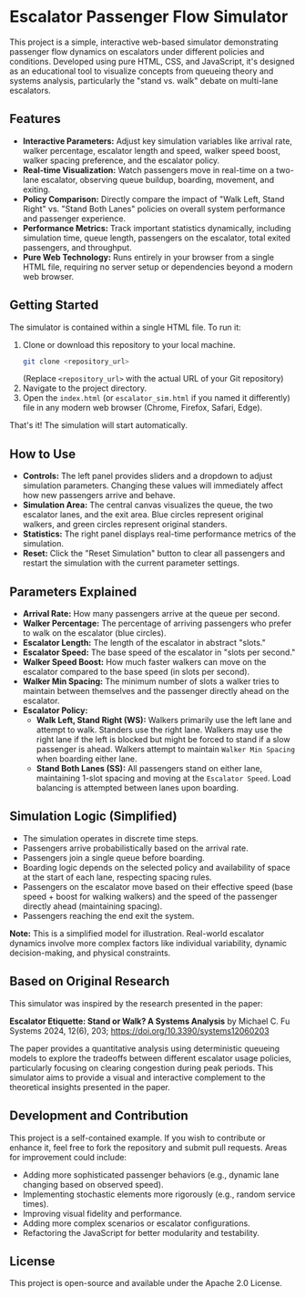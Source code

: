 # Escalator Passenger Flow Simulator

This project is a simple, interactive web-based simulator demonstrating passenger flow dynamics on escalators under different policies and conditions. Developed using pure HTML, CSS, and JavaScript, it's designed as an educational tool to visualize concepts from queueing theory and systems analysis, particularly the "stand vs. walk" debate on multi-lane escalators.

## Features

*   **Interactive Parameters:** Adjust key simulation variables like arrival rate, walker percentage, escalator length and speed, walker speed boost, walker spacing preference, and the escalator policy.
*   **Real-time Visualization:** Watch passengers move in real-time on a two-lane escalator, observing queue buildup, boarding, movement, and exiting.
*   **Policy Comparison:** Directly compare the impact of "Walk Left, Stand Right" vs. "Stand Both Lanes" policies on overall system performance and passenger experience.
*   **Performance Metrics:** Track important statistics dynamically, including simulation time, queue length, passengers on the escalator, total exited passengers, and throughput.
*   **Pure Web Technology:** Runs entirely in your browser from a single HTML file, requiring no server setup or dependencies beyond a modern web browser.

## Getting Started

The simulator is contained within a single HTML file. To run it:

1.  Clone or download this repository to your local machine.
    ```bash
    git clone <repository_url>
    ```
    (Replace `<repository_url>` with the actual URL of your Git repository)
2.  Navigate to the project directory.
3.  Open the `index.html` (or `escalator_sim.html` if you named it differently) file in any modern web browser (Chrome, Firefox, Safari, Edge).

That's it! The simulation will start automatically.

## How to Use

*   **Controls:** The left panel provides sliders and a dropdown to adjust simulation parameters. Changing these values will immediately affect how new passengers arrive and behave.
*   **Simulation Area:** The central canvas visualizes the queue, the two escalator lanes, and the exit area. Blue circles represent original walkers, and green circles represent original standers.
*   **Statistics:** The right panel displays real-time performance metrics of the simulation.
*   **Reset:** Click the "Reset Simulation" button to clear all passengers and restart the simulation with the current parameter settings.

## Parameters Explained

*   **Arrival Rate:** How many passengers arrive at the queue per second.
*   **Walker Percentage:** The percentage of arriving passengers who prefer to walk on the escalator (blue circles).
*   **Escalator Length:** The length of the escalator in abstract "slots."
*   **Escalator Speed:** The base speed of the escalator in "slots per second."
*   **Walker Speed Boost:** How much faster walkers can move on the escalator compared to the base speed (in slots per second).
*   **Walker Min Spacing:** The minimum number of slots a walker tries to maintain between themselves and the passenger directly ahead on the escalator.
*   **Escalator Policy:**
    *   **Walk Left, Stand Right (WS):** Walkers primarily use the left lane and attempt to walk. Standers use the right lane. Walkers may use the right lane if the left is blocked but might be forced to stand if a slow passenger is ahead. Walkers attempt to maintain `Walker Min Spacing` when boarding either lane.
    *   **Stand Both Lanes (SS):** All passengers stand on either lane, maintaining 1-slot spacing and moving at the `Escalator Speed`. Load balancing is attempted between lanes upon boarding.

## Simulation Logic (Simplified)

*   The simulation operates in discrete time steps.
*   Passengers arrive probabilistically based on the arrival rate.
*   Passengers join a single queue before boarding.
*   Boarding logic depends on the selected policy and availability of space at the start of each lane, respecting spacing rules.
*   Passengers on the escalator move based on their effective speed (base speed + boost for walking walkers) and the speed of the passenger directly ahead (maintaining spacing).
*   Passengers reaching the end exit the system.

**Note:** This is a simplified model for illustration. Real-world escalator dynamics involve more complex factors like individual variability, dynamic decision-making, and physical constraints.

## Based on Original Research

This simulator was inspired by the research presented in the paper:

**Escalator Etiquette: Stand or Walk? A Systems Analysis**
by Michael C. Fu
Systems 2024, 12(6), 203; https://doi.org/10.3390/systems12060203

The paper provides a quantitative analysis using deterministic queueing models to explore the tradeoffs between different escalator usage policies, particularly focusing on clearing congestion during peak periods. This simulator aims to provide a visual and interactive complement to the theoretical insights presented in the paper.

## Development and Contribution

This project is a self-contained example. If you wish to contribute or enhance it, feel free to fork the repository and submit pull requests. Areas for improvement could include:

*   Adding more sophisticated passenger behaviors (e.g., dynamic lane changing based on observed speed).
*   Implementing stochastic elements more rigorously (e.g., random service times).
*   Improving visual fidelity and performance.
*   Adding more complex scenarios or escalator configurations.
*   Refactoring the JavaScript for better modularity and testability.

## License

This project is open-source and available under the Apache 2.0 License.
